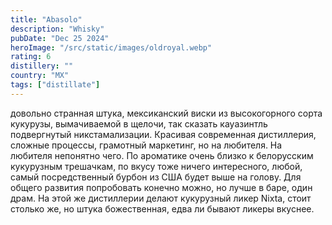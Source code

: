 ```yaml
---
title: "Abasolo"
description: "Whisky"
pubDate: "Dec 25 2024"
heroImage: "/src/static/images/oldroyal.webp"
rating: 6
distillery: ""
country: "MX"
tags: ["distillate"]
---
```


довольно странная штука, мексиканский виски из высокогорного сорта кукурузы, вымачиваемой в щелочи, так сказать кауазинтль подвергнутый никстамализации. Красивая современная дистиллерия, сложные процессы, грамотный маркетинг, но на любителя. На любителя непонятно чего. По ароматике очень близко к белорусским кукурузным трешачкам, по вкусу тоже ничего интересного, любой, самый посредственный бурбон из США будет выше на голову. Для общего развития попробовать конечно можно, но лучше в баре, один драм. На этой же дистиллерии делают кукурузный ликер Nixta, стоит столько же, но штука божественная, едва ли бывают ликеры вкуснее.
